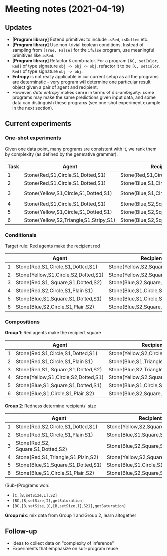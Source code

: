 # Meeting notes (2021-04-19)

## Updates

- **[Program library]** Extend primitives to include `isRed`, `isDotted` etc.
- **[Program library]** Use non-trivial boolean conditions. Instead of sampling from `[True, False]` for the `ifElse` program, use meaningful primitives like `isRed`.
- **[Program library]** Refactor `K` combinator. For a program `[KC, setColor, Red]` of type signature `obj -> obj -> obj`. refactor it to be `[C, setColor, Red]` of type signature `obj -> obj`.
- **Entropy** is not really applicable in our current setup as all the programs are determinstic - very program will determine one particular result object given a pair of agent and recipient.
- However, *data entropy* makes sense in terms of dis-ambiguity: some programs may make the same predictions given input data, and some data can distinguish these programs (see one-shot experiment example in the next section).

## Current experiments

### One-shot experiments

Given one data point, many programs are consistent with it, we rank them by complexity (as defined by the generative grammar).

| Task | Agent                                  | Recipient                          | Result                            | Winning Rule                                         |
|------|----------------------------------------|------------------------------------|-----------------------------------|------------------------------------------------------|
|    1 | Stone(Red,S1,Circle,S1,Dotted,S1)      | Stone(Red,S1,Circle,S1,Dotted,S1)  | Stone(Red,S1,Circle,S1,Dotted,S1) | `[BK,I,I]`; `[KB,I,I]`                               |
|    2 | Stone(Red,S1,Circle,S1,Dotted,S1)      | Stone(Blue,S1,Circle,S1,Dotted,S1) | Stone(Red,S1,Circle,S1,Dotted,S1) | `[BK,I,I]`                                           |
|    3 | Stone(Yellow,S1,Circle,S1,Dotted,S1)   | Stone(Blue,S1,Circle,S1,Dotted,S1) | Stone(Red,S1,Circle,S1,Dotted,S1) | `[KC,[B,setColor,I],Red]`; `[CK,[B,setColor,I],Red]` |
|    4 | Stone(Red,S1,Circle,S1,Dotted,S1)      | Stone(Blue,S2,Square,S1,Plain,S2)  | Stone(Red,S2,Square,S1,Plain,S2)  | `[CK,[B,setColor,I],Red]`                            |
|    5 | Stone(Yellow,S1,Circle,S1,Dotted,S1)   | Stone(Blue,S2,Square,S1,Plain,S2)  | Stone(Red,S2,Square,S1,Plain,S2)  | `[KC,[B,setColor,I],Red]`                            |
|    6 | Stone(Yellow,S2,Triangle,S1,Stripy,S1) | Stone(Blue,S2,Square,S1,Plain,S2)  | Stone(Red,S1,Circle,S1,Dotted,S1) | `[KK,I,Stone(Red,S1,Circle,S1,Dotted,S1)]`           |

### Conditionals

Target rule: Red agents make the recipient red

|   | Agent                                | Recipient                           | Result                              |
|---|--------------------------------------|-------------------------------------|-------------------------------------|
| 1 | Stone(Red,S1,Circle,S1,Dotted,S1)    | Stone(Yellow,S2,Square,S1,Plain,S1) | Stone(Red,S2,Square,S1,Plain,S1)    |
| 2 | Stone(Yellow,S1,Circle,S2,Dotted,S1) | Stone(Yellow,S2,Square,S1,Plain,S1) | Stone(Yellow,S2,Square,S1,Plain,S1) |
| 3 | Stone(Red,S1, Square,S1,Dotted,S2)   | Stone(Blue,S2,Square,S2,Dotted,S2)  | Stone(Red,S2,Square,S2,Dotted,S2)   |
| 4 | Stone(Red,S2,Circle,S1,Plain,S1)     | Stone(Blue,S1,Circle,S1,Plain,S2)   | Stone(Red,S1,Circle,S1,Plain,S2)    |
| 5 | Stone(Blue,S1,Square,S1,Dotted,S1)   | Stone(Blue,S1,Circle,S1,Plain,S2)   | Stone(Blue,S1,Circle,S1,Plain,S2)   |
| 6 | Stone(Blue,S2,Circle,S1,Plain,S2)    | Stone(Blue,S2,Square,S2,Dotted,S2)  | Stone(Blue,S2,Square,S2,Dotted,S2)  |

### Compositions

**Group 1**: Red agents make the recipient square

|   | Agent                                | Recipient                            | Result                              |
|---|--------------------------------------|--------------------------------------|-------------------------------------|
| 1 | Stone(Red,S1,Circle,S1,Dotted,S1)    | Stone(Yellow,S2,Circle,S1,Plain,S1)  | Stone(Yellow,S2,Square,S1,Plain,S1) |
| 2 | Stone(Red,S1,Circle,S1,Plain,S1)     | Stone(Blue,S1,Triangle,S1,Plain,S2)  | Stone(Blue,S1,Square,S1,Plain,S2)   |
| 3 | Stone(Red,S1, Square,S1,Dotted,S2)   | Stone(Blue,S2,Triangle,S1,Dotted,S2) | Stone(Blue,S2,Square,S1,Dotted,S2)  |
| 4 | Stone(Yellow,S1,Circle,S2,Dotted,S1) | Stone(Yellow,S2,Square,S1,Plain,S1)  | Stone(Yellow,S2,Square,S1,Plain,S1) |
| 5 | Stone(Blue,S1,Square,S1,Dotted,S1)   | Stone(Blue,S1,Circle,S1,Plain,S2)    | Stone(Blue,S1,Circle,S1,Plain,S2)   |
| 6 | Stone(Blue,S1,Circle,S1,Plain,S2)    | Stone(Blue,S2,Square,S1,Dotted,S2)   | Stone(Blue,S2,Square,S1,Dotted,S2)  |

**Group 2**: Redness determine recipients' size

|   | Agent                              | Recipient                           | Result                              |
|---|------------------------------------|-------------------------------------|-------------------------------------|
| 1 | Stone(Red,S2,Circle,S1,Dotted,S1)  | Stone(Yellow,S2,Square,S1,Plain,S1) | Stone(Yellow,S2,Square,S2,Plain,S1) |
| 2 | Stone(Red,S1,Circle,S1,Plain,S1)   | Stone(Blue,S1,Square,S1,Plain,S2)   | Stone(Blue,S1,Square,S1,Plain,S2)   |
| 3 | Stone(Red,S2, Square,S1,Dotted,S2) | Stone(Blue,S2,Square,S1,Dotted,S2)  | Stone(Blue,S2,Square,S2,Dotted,S2)  |
| 4 | Stone(Red,S1,Triangle,S1,Plain,S2) | Stone(Yellow,S2,Square,S2,Plain,S1) | Stone(Yellow,S2,Square,S1,Plain,S1) |
| 5 | Stone(Blue,S1,Square,S1,Dotted,S1) | Stone(Blue,S1,Circle,S1,Plain,S2)   | Stone(Blue,S1,Circle,S1,Plain,S2)   |
| 6 | Stone(Blue,S1,Circle,S1,Plain,S2)  | Stone(Blue,S2,Square,S1,Dotted,S2)  | Stone(Blue,S2,Square,S1,Dotted,S2)  |

(Sub-)Programs won:

- `[C,[B,setSize,I],S2]`
- `[BC,[B,setSize,I],getSaturation]`
- `[BC,[B,setSize,[C,[B,setSize,I],S2]],getSaturation]`

**Group mix**: mix data from Group 1 and Group 2, learn altogether

## Follow-up

- Ideas to collect data on "complexity of inference"
- Experiments that emphasize on sub-program reuse
